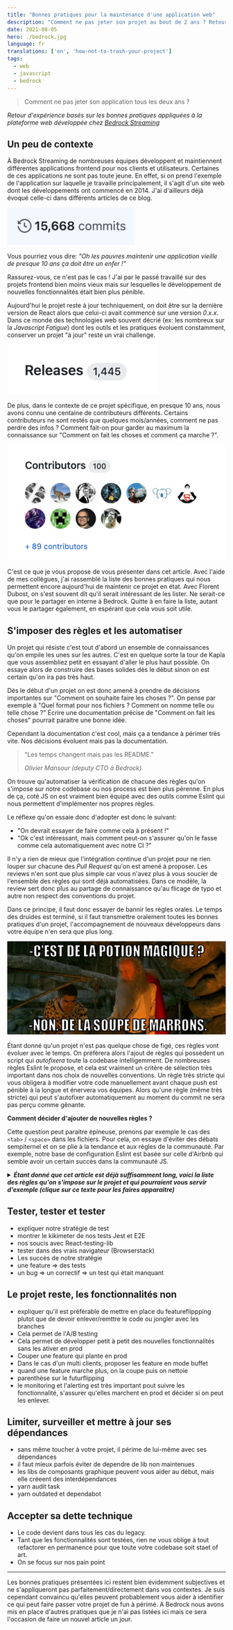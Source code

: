 ```yaml
---
title: "Bonnes pratiques pour la maintenance d'une application web"
description: "Comment ne pas jeter son projet au bout de 2 ans ? Retour d'expérience basés sur les bonnes pratiques appliquées à la plateforme web développée chez Bedrock Streaming."
date: 2021-08-05
hero: ./bedrock.jpg
language: fr
translations: ['en', 'how-not-to-trash-your-project']
tags:
  - web
  - javascript
  - bedrock
---
```


> Comment ne pas jeter son application tous les deux ans ?

_Retour d'expérience basés sur les bonnes pratiques appliquées à la plateforme web développée chez [Bedrock Streaming](https://www.bedrockstreaming.com/)_

## Un peu de contexte

À Bedrock Streaming de nombreuses équipes développent et maintiennent différentes applications frontend pour nos clients et utilisateurs.
Certaines de ces applications ne sont pas toute jeune.
En effet, si on prend l'exemple de l'application sur laquelle je travaille principalement, il s'agit d'un site web dont les développements ont commencé en 2014.
J'ai d'ailleurs déjà évoqué celle-ci dans différents articles de ce blog.

![impression d'écran du nombre de commit sur master de notre projet 15668](./commit-count.png)

Vous pourriez vous dire: _"Oh les pauvres maintenir une application vieille de presque 10 ans ça doit être un enfer !"_

Rassurez-vous, ce n'est pas le cas !
J'ai par le passé travaillé sur des projets frontend bien moins vieux mais sur lesquelles le développement de nouvelles fonctionnalités était bien plus pénible.

Aujourd'hui le projet reste à jour techniquement, on doit être sur la dernière version de React alors que celui-ci avait commencé sur une version _0.x.x_.
Dans ce monde des technologies web souvent décrié (ex: les nombreux sur la _Javascript Fatigue_) dont les outils et les pratiques évoluent constamment, conserver un projet "à jour" reste un vrai challenge.

![nombre de version de l'application 1445](./releases.png)

De plus, dans le contexte de ce projet spécifique, en presque 10 ans, nous avons connu une centaine de contributeurs différents.
Certains contributeurs ne sont restés que quelques mois/années, comment ne pas perdre des infos ?
Comment fait-on pour garder au maximum la connaissance sur "Comment on fait les choses et comment ça marche ?".

![liste des 100 contributeurs du projet](./contributors.png)

C'est ce que je vous propose de vous présenter dans cet article.
Avec l'aide de mes collègues, j'ai rassemblé la liste des bonnes pratiques qui nous permettent encore aujourd'hui de maintenir ce projet en état.
Avec Florent Dubost, on s'est souvent dit qu'il serait intéressant de les lister.
Ne serait-ce que pour le partager en interne à Bedrock.
Quitte à en faire la liste, autant vous le partager également, en espérant que cela vous soit utile.

## S'imposer des règles et les automatiser

Un projet qui résiste c'est tout d'abord un ensemble de connaissances qu'on empile les unes sur les autres.
C'est en quelque sorte la tour de Kapla que vous assembliez petit en essayant d'aller le plus haut possible.
On essaye alors de construire des bases solides dès le début sinon on est certain qu'on ira pas très haut.

Dès le début d'un projet on est donc amené à prendre de décisions importantes sur "Comment on souhaite faire les choses ?".
On pense par exemple à "Quel format pour nos fichiers ? Comment on nomme telle ou telle chose ?"
Écrire une documentation précise de "Comment on fait les choses" pourrait paraitre une bonne idée.

Cependant la documentation c'est cool, mais ça a tendance à périmer très vite.
Nos décisions évoluent mais pas la documentation.

> "Les temps changent mais pas les README."
>
> _Olivier Mansour (deputy CTO à Bedrock)_

On trouve qu'automatiser la vérification de chacune des règles qu'on s'impose sur notre codebase ou nos process est bien plus pérenne.
En plus de ça, coté JS on est vraiment bien équipé avec des outils comme Eslint qui nous permettent d'implémenter nos propres règles.

Le réflexe qu'on essaie donc d'adopter est donc le suivant:

- "On devrait essayer de faire comme cela à présent !"
- "Ok c'est intéressant, mais comment peut-on s'assurer qu'on le fasse comme cela automatiquement avec notre CI ?"

Il n'y a rien de mieux que l'intégration continue d'un projet pour ne rien louper sur chacune des _Pull Request_ qu'on est amené à proposer.
Les reviews n'en sont que plus simple car vous n'avez plus à vous soucier de l'ensemble des règles qui sont déjà automatisées.
Dans ce modèle, la review sert donc plus au partage de connaissance qu'au flicage de typo et autre non respect des conventions du projet.

Dans ce principe, il faut donc essayer de bannir les règles orales.
Le temps des druides est terminé, si il faut transmettre oralement toutes les bonnes pratiques d'un projet, l'accompagnement de nouveaux développeurs dans votre équipe n'en sera que plus long.

![la recette de la potion magique de panoramix est perdue car secrète](./panoramix.gif)

Étant donné qu'un projet n'est pas quelque chose de figé, ces règles vont évoluer avec le temps.
On préfèrera alors l'ajout de règles qui possèdent un script qui _autofixera_ toute la codebase intelligemment.
De nombreuses règles Eslint le propose, et cela est vraiment un critère de sélection très important dans nos choix de nouvelles conventions.
Un règle très stricte qui vous obligera à modifier votre code manuellement avant chaque push est pénible à la longue et énervera vos équipes.
Alors qu'une règle (même très stricte) qui peut s'autofixer automatiquement au moment du commit ne sera pas perçu comme gênante.

**Comment décider d'ajouter de nouvelles règles ?**

Cette question peut paraitre épineuse, prenons par exemple le cas des `<tab>` / `<space>` dans les fichiers.
Pour cela, on essaye d'éviter des débats sempiternel et on se plie à la tendance et aux règles de la communauté.
Par exemple, notre base de configuration Eslint est basée sur celle d'Airbnb qui semble avoir un certain succès dans la communauté JS.

<details>
<summary style='font-weight: bold; font-style: italic'>Étant donné que cet article est déjà suffisamment long, voici la liste des règles qu'on s'impose sur le projet et qui pourraient vous servir d'exemple (clique sur ce texte pour les faires apparaitre)</summary>

![Notre workflow d'intégration continue](./ci-workflow.png)

- Le format des fichiers est suivi géré par editorconfig, prettier et eslint.
  Nous avons opensourcé [notre propre configuration](https://github.com/M6Web/eslint-tools), si jamais celle-ci peut vous être utile.
- On utilise un [nommage de commit bien spécifique](https://www.conventionalcommits.org/en/v1.0.0/) pour générer nos changelog.
  Pour s'assurer que les devs le respectent, une simple étape de notre CI le vérifie.
- On ne souhaite pas qu'un dev fasse grossir énormément nos bundle en production, c'est pourquoi nous suivont et mesuront leur taille dans la CI.
- La couverture de tests n'est pas un indicateur pour nous, toutes les lignes n'ont pas la même nécessité pour nous d'être testée.
- Nos tests unitaires tournent bien évidemment sur la CI, ceux-ci doivent passer.
- Nos tests fonctionnels (E2E) tournent sur Chrome Headless, ils doivent être au vert.
- Les logs de nos tests fonctionnels sont récupérés est parsés afin d'éviter l'introduction d'erreur ou de react warning (Le script de parsing est cependant compliqué à maintenir)
- Les tests fonctionnels fonctionnent dans une sandbox ou tout le réseau est proxyfié.
  Nous surveillons que nos tests ne dépendent pas d'une API non moquée qui pourrait ralentir leur execution.
- On vérifie quelques règles sur le CSS avec [Stylelint](https://stylelint.io/) et [bemlinter](https://github.com/M6Web/bemlinter) (on utilise plus BEM aujourd'hui mais il reste encore un peu de style géré en SCSS qu'on migre petit à petit)
- Le projet est un monorepo sur lequel nous essayons de maintenir les mêmes version de dépendances pour chaque package.
  Pour cela nous avons développé un outil qui permet de faire cette vérification _[monorepo-dependencies-check](https://www.npmjs.com/package/monorepo-dependencies-check)_
- On vérifie que le notre fichier `yarn.lock` n'a pas été modifié par inadvertance ou bien qu'il a été bien mis à jour par rapport aux modifications du `package.json`.
- Terraform est utilisé pour la gestion de nos ressources cloud, nous vérifions que le format des fichiers est correct.
- Durant les tests e2e nous vérifions qu'aucune requête d'image n'a généré une 404.
- On réalise quelques [vérifications d'accessibilité avec Axe](https://www.deque.com/axe/) durant nos tests e2e.

</details>

## Tester, tester et tester

- expliquer notre stratégie de test
- montrer le kikimeter de nos tests Jest et E2E
- nos soucis avec React-testing-lib
- tester dans des vrais navigateur (Browserstack)
- Les succès de notre stratégie
- une feature => des tests
- un bug => un correctif => un test qui était manquant

## Le projet reste, les fonctionnalités non

- expliquer qu'il est préférable de mettre en place du featureflippping plutot que de devoir enlever/remttre le code ou jongler avec les branches
- Cela permet de l'A/B testing
- Cela permet de développer petit à petit des nouvelles fonctionnalités sans les ativer en prod
- Couper une feature qui plante en prod
- Dans le cas d'un multi clients, proposer les feature en mode buffet
- quand une feature marche plus, on la coupe puis on nettoie
- parenthèse sur le futurflipping
- le monitoring et l'alerting est très important pout suivre les fonctionnalité, s'assurer qu'elles marchent en prod et décider si on peut les enlever.

## Limiter, surveiller et mettre à jour ses dépendances

- sans même toucher à votre projet, il périme de lui-même avec ses dépendances
- il faut mieux parfois éviter de dependre de lib non maintenues
- les libs de composants graphique peuvent vous aider au début, mais elle créeent des interdépendances
- yarn audit task
- yarn outdated et dependabot

## Accepter sa dette technique

- Le code devient dans tous les cas du legacy.
- Tant que les fonctionnalités sont testées, rien ne vous oblige à tout refactorer en permanence pour que toute votre codebase soit staet of art.
- On se focus sur nos pain point

---

Les bonnes pratiques présentées ici restent bien évidemment subjectives et ne s'appliqueront pas parfaitement/directement dans vos contextes.
Je suis cependant convaincu qu'elles peuvent probablement vous aider à identifier ce qui peut faire passer votre projet de fun à périmé.
A Bedrock nous avons mis en place d'autres pratiques que je n'ai pas listées ici mais ce sera l'occasion de faire un nouvel article un jour.
